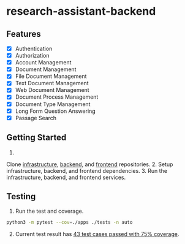 # research-assistant-backend

## Features

- [x] Authentication
- [x] Authorization
- [x] Account Management
- [x] Document Management
- [x] File Document Management
- [x] Text Document Management
- [x] Web Document Management
- [x] Document Process Management
- [x] Document Type Management
- [x] Long Form Question Answering
- [x] Passage Search

## Getting Started

1.
Clone [infrastructure](https://github.com/muazhari/research-assistant-infrastructure), [backend](https://github.com/muazhari/research-assistant-backend),
and [frontend](https://github.com/muazhari/research-assistant-frontend) repositories.
2. Setup infrastructure, backend, and frontend dependencies.
3. Run the infrastructure, backend, and frontend services.

## Testing

1. Run the test and coverage.

```bash
python3 -m pytest --cov=./apps ./tests -n auto 
```

2. Current test result
   has [43 test cases passed with 75% coverage](https://muazhari.github.io/research-assistant-backend/htmlcov/index.html).
